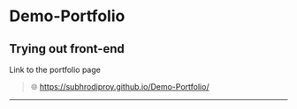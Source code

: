 # Demo-Portfolio
Trying out front-end
---
Link to the portfolio page
> 🌐 https://subhrodiproy.github.io/Demo-Portfolio/
---
